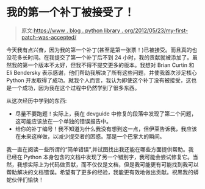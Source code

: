 # 我的第一个补丁被接受了！

> 原文:[https://www . blog . python library . org/2012/05/23/my-first-patch-was-accepted/](https://www.blog.pythonlibrary.org/2012/05/23/my-first-patch-was-accepted/)

今天我有点兴奋，因为我的第一个补丁(甚至是第一张票！)已被接受。而且真的也没花多长时间。在我提交了第一个补丁后不到 24 小时，我的贡献就被添加了。虽然我的第一个版本不太好，但我不得不提交更多的版本。我想对 Brian Curtin 和 Eli Bendersky 表示感谢，他们帮助我解决了所有这些问题，并使我首次涉足核心 Python 开发取得了成功。就我个人而言，我认为即使这个补丁没有被接受，这也是一个成功，因为我在这个过程中仍然学到了很多东西。

从这次经历中学到的东西:

*   尽量不要跑题！实际上，我在 devguide 中修复的段落中发现了第二个问题，这可能应该放在一个单独的错误报告中。
*   给你的补丁编号！我不知道为什么我没有想到这一点，但伊莱告诉我，我应该在未来这样做，以减少提交者的困惑。那是一个巴掌大的瞬间。

我一直在阅读一些所谓的“简单错误”,并试图找出我还能在哪些方面提供帮助。我已经在 Python 本身包含的文档中发现了另一个错别字，我可能会尝试修复它。当然，我想实际上为代码做贡献，而不仅仅是文档，但是我可能更有可能找到我可以帮助解决的文档错误。希望有了更多的经验，我能更有效地做出贡献。祝黑我的蟒蛇伙伴们愉快！